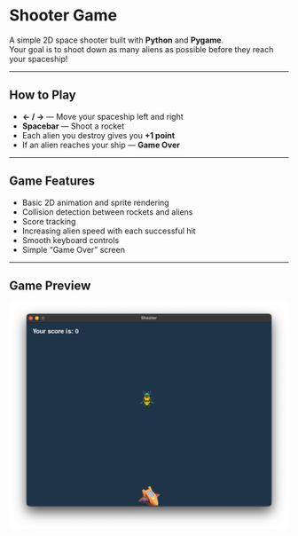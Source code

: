 # Shooter Game

A simple 2D space shooter built with **Python** and **Pygame**.  
Your goal is to shoot down as many aliens as possible before they reach your spaceship!

---

## How to Play

- **← / →** — Move your spaceship left and right  
- **Spacebar** — Shoot a rocket  
- Each alien you destroy gives you **+1 point**
- If an alien reaches your ship — **Game Over**

---

## Game Features

- Basic 2D animation and sprite rendering  
- Collision detection between rockets and aliens  
- Score tracking  
- Increasing alien speed with each successful hit  
- Smooth keyboard controls  
- Simple “Game Over” screen  

---

## Game Preview

![Shooter Game Screenshot](images/game_screenshot.jpeg)

